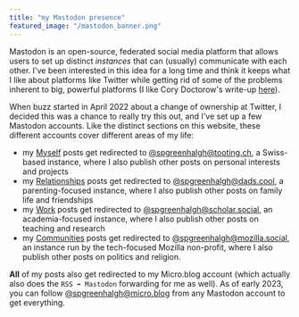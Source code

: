 ```yaml
---
title: "my Mastodon presence"
featured_image: "/mastodon_banner.png"
---
```

Mastodon is an open-source, federated social media platform that allows users to set up distinct *instances* that can (usually) communicate with each other. I've been interested in this idea for a long time and think it keeps what I like about platforms like Twitter while getting rid of some of the problems inherent to big, powerful platforms (I like Cory Doctorow's write-up [here](https://www.eff.org/deeplinks/2022/03/make-social-media-work-better-make-it-fail-better-0)). 

When buzz started in April 2022 about a change of ownership at Twitter, I decided this was a chance to really try this out, and I've set up a few Mastodon accounts. Like the distinct sections on this website, these different accounts cover different areas of my life: 

* my [Myself](/myself) posts get redirected to [@spgreenhalgh@tooting.ch](https://tooting.ch/@spgreenhalgh), a Swiss-based instance, where I also publish other posts on personal interests and projects
* my [Relationships](/relationships) posts get redirected to [@spgreenhalgh@dads.cool](https://dads.cool/@spgreenhalgh), a parenting-focused instance, where I also publish other posts on family life and friendships
* my [Work](/work) posts get redirected to [@spgreenhalgh@scholar.social](https://scholar.social/@spgreenhalgh), an academia-focused instance, where I also publish other posts on teaching and research
* my [Communities](/communities) posts get redirected to [@spgreenhalgh@mozilla.social](https://mozilla.social/@spgreenhalgh), an instance run by the tech-focused Mozilla non-profit, where I also publish other posts on politics and religion.

**All** of my posts also get redirected to my Micro.blog account (which actually also does the `RSS ➡️ Mastodon` forwarding for me as well). As of early 2023, you can follow [@spgreenhalgh@micro.blog](https://micro.blog/spgreenhalgh) from any Mastodon account to get everything.